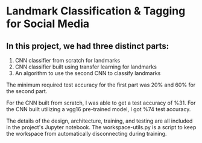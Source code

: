 # Landmark Classification & Tagging for Social Media

## In this project, we had three distinct parts: 

1) CNN classifier from scratch for landmarks
2) CNN classifier built using transfer learning for landmarks
3) An algorithm to use the second CNN to classify landmarks

The minimum required test accuracy for the first part was 20% and 60% for the second part.

For the CNN built from scratch, I was able to get a test accuracy of %31. For the CNN built utilizing a vgg16 pre-trained model, I got %74 test accuracy. 

The details of the design, architecture, training, and testing are all included in the project's Jupyter notebook. The workspace-utils.py is a script to keep the workspace from automatically disconnecting during training. 
